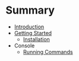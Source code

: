 # Summary

* [Introduction](README.md)
* [Getting Started](chapter1.md)
   * [Installation](installation.md)
* Console
   * [Running Commands](running_commands.md)

